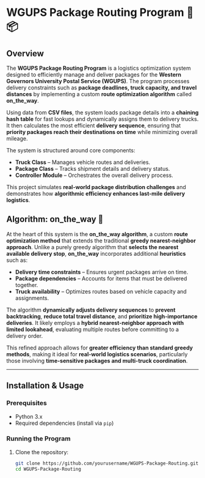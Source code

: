 # WGUPS Package Routing Program 🚚📦  

## Overview  
The **WGUPS Package Routing Program** is a logistics optimization system designed to efficiently manage and deliver packages for the **Western Governors University Postal Service (WGUPS)**. The program processes delivery constraints such as **package deadlines, truck capacity, and travel distances** by implementing a custom **route optimization algorithm** called **on_the_way**.  

Using data from **CSV files**, the system loads package details into a **chaining hash table** for fast lookups and dynamically assigns them to delivery trucks. It then calculates the most efficient **delivery sequence**, ensuring that **priority packages reach their destinations on time** while minimizing overall mileage.  

The system is structured around core components:  
- **Truck Class** – Manages vehicle routes and deliveries.  
- **Package Class** – Tracks shipment details and delivery status.  
- **Controller Module** – Orchestrates the overall delivery process.  

This project simulates **real-world package distribution challenges** and demonstrates how **algorithmic efficiency enhances last-mile delivery logistics**.  

## Algorithm: on_the_way 🚀  
At the heart of this system is the **on_the_way algorithm**, a custom **route optimization method** that extends the traditional **greedy nearest-neighbor approach**. Unlike a purely greedy algorithm that **selects the nearest available delivery stop**, **on_the_way** incorporates additional **heuristics** such as:  
- **Delivery time constraints** – Ensures urgent packages arrive on time.  
- **Package dependencies** – Accounts for items that must be delivered together.  
- **Truck availability** – Optimizes routes based on vehicle capacity and assignments.  

The algorithm **dynamically adjusts delivery sequences** to **prevent backtracking**, **reduce total travel distance**, and **prioritize high-importance deliveries**. It likely employs a **hybrid nearest-neighbor approach with limited lookahead**, evaluating multiple routes before committing to a delivery order.  

This refined approach allows for **greater efficiency than standard greedy methods**, making it ideal for **real-world logistics scenarios**, particularly those involving **time-sensitive packages and multi-truck coordination**.  

---

## Installation & Usage  
### Prerequisites  
- Python 3.x  
- Required dependencies (install via `pip`)  

### Running the Program  
1. Clone the repository:  
   ```sh
   git clone https://github.com/yourusername/WGUPS-Package-Routing.git
   cd WGUPS-Package-Routing
